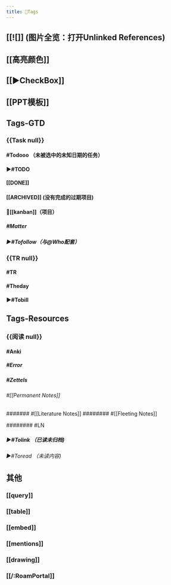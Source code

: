 ```yaml
---
title: 📌Tags
---
```


## [[![]]       (**图片全览：打开Unlinked References**)

## [[高亮颜色]]

## [[▶CheckBox]]

## [[PPT模板]]

## **Tags-GTD**
### {{Task null}}
#### #Todooo （未被选中的未知日期的任务）

#### ▶#TODO

#### [[DONE]]

#### [[ARCHIVED]]  (没有完成的过期项目)

#### 📁[[kanban]]（项目）
##### #Matter

##### ▶#Tofollow（与@Who配套）

### {{TR null}}
#### #TR

#### #Theday

#### ▶#Tobill

## **Tags-Resources**
### {{阅读 null}}
#### #Anki
##### #Error

##### #Zettels
###### #[[Permanent Notes]]
####### #[[Literature Notes]]
######## #[[Fleeting Notes]]

######## #LN

##### ▶#Tolink （已读未归档)
###### ▶#Toread （未读内容)

## **其他**
### [[query]]

### [[table]]

### [[embed]]

### [[mentions]]

### [[drawing]]

### [[/:RoamPortal]]
